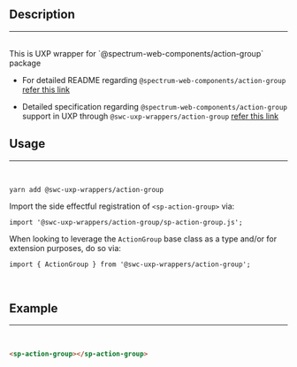 ## Description

---

<br />
This is UXP wrapper for `@spectrum-web-components/action-group` package 
<br />

-   For detailed README regarding `@spectrum-web-components/action-group` [refer this link](https://www.npmjs.com/package/@spectrum-web-components/action-group/v/0.12.4)

-   Detailed specification regarding `@spectrum-web-components/action-group` support in UXP through `@swc-uxp-wrappers/action-group` [refer this link](https://developer.adobe.com/photoshop/uxp/2022/uxp-api/reference-spectrum/swc/)

## Usage

---

<br />

```
yarn add @swc-uxp-wrappers/action-group
```

Import the side effectful registration of `<sp-action-group>` via:

```
import '@swc-uxp-wrappers/action-group/sp-action-group.js';
```

When looking to leverage the `ActionGroup` base class as a type and/or for extension purposes, do so via:

```
import { ActionGroup } from '@swc-uxp-wrappers/action-group';
```

<br />

## Example

---

<br />

```html
<sp-action-group></sp-action-group>
```
